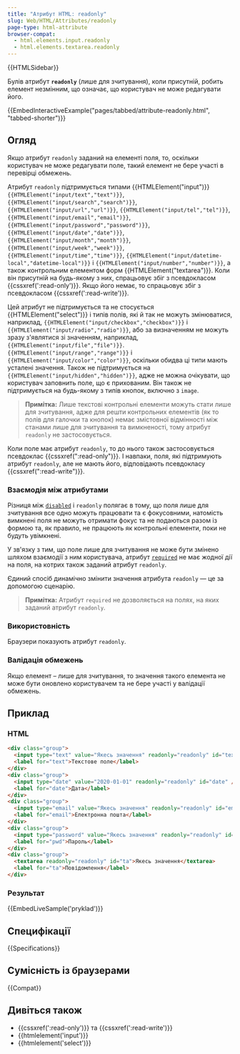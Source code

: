 ```yaml
---
title: "Атрибут HTML: readonly"
slug: Web/HTML/Attributes/readonly
page-type: html-attribute
browser-compat:
  - html.elements.input.readonly
  - html.elements.textarea.readonly
---
```


{{HTMLSidebar}}

Булів атрибут **`readonly`** (лише для зчитування), коли присутній, робить елемент незмінним, що означає, що користувач не може редагувати його.

{{EmbedInteractiveExample("pages/tabbed/attribute-readonly.html", "tabbed-shorter")}}

## Огляд

Якщо атрибут `readonly` заданий на елементі поля, то, оскільки користувач не може редагувати поле, такий елемент не бере участі в перевірці обмежень.

Атрибут `readonly` підтримується типами {{HTMLElement("input")}} `{{HTMLElement("input/text","text")}}`, `{{HTMLElement("input/search","search")}}`, `{{HTMLElement("input/url","url")}}`, `{{HTMLElement("input/tel","tel")}}`, `{{HTMLElement("input/email","email")}}`, `{{HTMLElement("input/password","password")}}`, `{{HTMLElement("input/date","date")}}`, `{{HTMLElement("input/month","month")}}`, `{{HTMLElement("input/week","week")}}`, `{{HTMLElement("input/time","time")}}`, `{{HTMLElement("input/datetime-local","datetime-local")}}` і `{{HTMLElement("input/number","number")}}`, а також контрольним елементом форм {{HTMLElement("textarea")}}. Коли він присутній на будь-якому з них, спрацьовує збіг з псевдокласом {{cssxref(':read-only')}}. Якщо його немає, то спрацьовує збіг з псевдокласом {{cssxref(':read-write')}}.

Цей атрибут не підтримується та не стосується {{HTMLElement("select")}} і типів полів, які й так не можуть змінюватися, наприклад, `{{HTMLElement("input/checkbox","checkbox")}}` і `{{HTMLElement("input/radio","radio")}}`, або за визначенням не можуть зразу з'являтися зі значенням, наприклад, `{{HTMLElement("input/file","file")}}`. `{{HTMLElement("input/range","range")}}` і `{{HTMLElement("input/color","color")}}`, оскільки обидва ці типи мають усталені значення. Також не підтримується на `{{HTMLElement("input/hidden","hidden")}}`, адже не можна очікувати, що користувач заповнить поле, що є прихованим. Він також не підтримується на будь-якому з типів кнопок, включно з `image`.

> **Примітка:** Лише текстові контрольні елементи можуть стати лише для зчитування, адже для решти контрольних елементів (як то полів для галочки та кнопок) немає змістовної відмінності між станами лише для зчитування та вимкненості, тому атрибут `readonly` не застосовується.

Коли поле має атрибут `readonly`, то до нього також застосовується псевдоклас {{cssxref(":read-only")}}. І навпаки, поля, які підтримують атрибут `readonly`, але не мають його, відповідають псевдокласу {{cssxref(":read-write")}}.

### Взаємодія між атрибутами

Різниця між [`disabled`](/uk/docs/Web/HTML/Attributes/disabled) і `readonly` полягає в тому, що поля лише для зчитування все одно можуть працювати та є фокусовними, натомість вимкнені поля не можуть отримати фокус та не подаються разом із формою та, як правило, не працюють як контрольні елементи, поки не будуть увімкнені.

У зв'язку з тим, що поле лише для зчитування не може бути змінено шляхом взаємодії з ним користувача, атрибут [`required`](/uk/docs/Web/HTML/Attributes/required) не має жодної дії на поля, на котрих також заданий атрибут `readonly`.

Єдиний спосіб динамічно змінити значення атрибута `readonly` — це за допомогою сценарію.

> **Примітка:** Атрибут `required` не дозволяється на полях, на яких заданий атрибут `readonly`.

### Використовність

Браузери показують атрибут `readonly`.

### Валідація обмежень

Якщо елемент – лише для зчитування, то значення такого елемента не може бути оновлено користувачем та не бере участі у валідації обмежень.

## Приклад

### HTML

```html
<div class="group">
  <input type="text" value="Якесь значення" readonly="readonly" id="text" />
  <label for="text">Текстове поле</label>
</div>
<div class="group">
  <input type="date" value="2020-01-01" readonly="readonly" id="date" />
  <label for="date">Дата</label>
</div>
<div class="group">
  <input type="email" value="Якесь значення" readonly="readonly" id="email" />
  <label for="email">Електронна пошта</label>
</div>
<div class="group">
  <input type="password" value="Якесь значення" readonly="readonly" id="pwd" />
  <label for="pwd">Пароль</label>
</div>
<div class="group">
  <textarea readonly="readonly" id="ta">Якесь значення</textarea>
  <label for="ta">Повідомлення</label>
</div>
```

### Результат

{{EmbedLiveSample('pryklad')}}

## Специфікації

{{Specifications}}

## Сумісність із браузерами

{{Compat}}

## Дивіться також

- {{cssxref(':read-only')}} та {{cssxref(':read-write')}}
- {{htmlelement('input')}}
- {{htmlelement('select')}}
